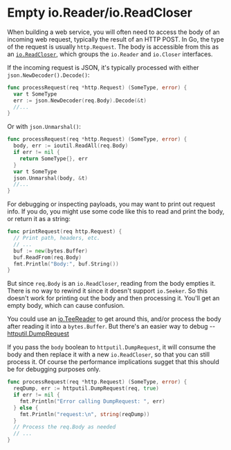 # Empty io.Reader/io.ReadCloser

When building a web service, you will often need to access the body of an
incoming web request, typically the result of an HTTP POST. In Go, the type of
the request is usually `http.Request`. The body is accessible from this as an
[`io.ReadCloser`](https://golang.org/pkg/io/#ReadCloser), which groups the
`io.Reader` and `io.Closer` interfaces.

If the incoming request is JSON, it's typically processed with either
`json.NewDecoder().Decode()`:

```go
func processRequest(req *http.Request) (SomeType, error) {
  var t SomeType
  err := json.NewDecoder(req.Body).Decode(&t)
  //...
}
```

Or with `json.Unmarshal()`:
```go
func processRequest(req *http.Request) (SomeType, error) {
  body, err := ioutil.ReadAll(req.Body)
  if err != nil {
    return SomeType{}, err
  }
  var t SomeType
  json.Unmarshal(body, &t)
  //...
}
```

For debugging or inspecting payloads, you may want to print out request info. If
you do, you might use some code like this to read and print the body, or return
it as a string:

```go
func printRequest(req http.Request) {
  // Print path, headers, etc.
  // ...
  buf := new(bytes.Buffer)
  buf.ReadFrom(req.Body)
  fmt.Println("Body:", buf.String())
}
```

But since `req.Body` is an `io.ReadCloser`, reading from the body empties it.
There is no way to rewind it since it doesn't support `io.Seeker`. So this
doesn't work for printing out the body and then processing it. You'll get an
empty body, which can cause confusion.

You could use an [io.TeeReader](https://golang.org/pkg/io/#example_TeeReader) to
get around this, and/or process the body after reading it into a `bytes.Buffer`.
But there's an easier way to debug -- [httputil.DumpRequest](https://golang.org/pkg/net/http/httputil/#DumpRequest)

If you pass the `body` boolean to `httputil.DumpRequest`, it will consume the
body and then replace it with a new `io.ReadCloser`, so that you can still
process it. Of course the performance implications sugget that this should be
for debugging purposes only.

```go
func processRequest(req *http.Request) (SomeType, error) {
  reqDump, err := httputil.DumpRequest(req, true)
  if err != nil {
    fmt.Println("Error calling DumpRequest: ", err)
  } else {
    fmt.Println("request:\n", string(reqDump))
  }
  // Process the req.Body as needed
  // ...
}
```

